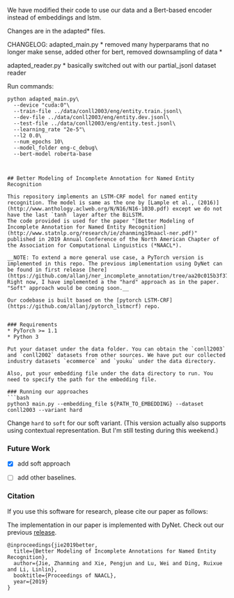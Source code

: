 We have modified their code to use our data and a Bert-based encoder instead of embeddings and lstm.

Changes are in the adapted* files.



CHANGELOG:
  adapted_main.py
    * removed many hyperparams that no longer make sense, added other for bert, removed downsampling of data
    *

  adapted_reader.py
    * basically switched out with our partial_jsonl dataset reader



Run commands:
```
python adapted_main.py\
  --device "cuda:0"\
  --train-file ../data/conll2003/eng/entity.train.jsonl\
  --dev-file ../data/conll2003/eng/entity.dev.jsonl\
  --test-file ../data/conll2003/eng/entity.test.jsonl\
  --learning_rate "2e-5"\
  --l2 0.0\
  --num_epochs 10\
  --model_folder eng-c_debug\
  --bert-model roberta-base



## Better Modeling of Incomplete Annotation for Named Entity Recognition 

This repository implements an LSTM-CRF model for named entity recognition. The model is same as the one by [Lample et al., (2016)](http://www.anthology.aclweb.org/N/N16/N16-1030.pdf) except we do not have the last `tanh` layer after the BiLSTM.
The code provided is used for the paper "[Better Modeling of Incomplete Annotation for Named Entity Recognition](http://www.statnlp.org/research/ie/zhanming19naacl-ner.pdf)" published in 2019 Annual Conference of the North American Chapter of the Association for Computational Linguistics (*NAACL*).

__NOTE: To extend a more general use case, a PyTorch version is implemented in this repo. The previous implementation using DyNet can be found in first release [here](https://github.com/allanj/ner_incomplete_annotation/tree/aa20c015b3f373ac4a1893e629ac8f2dd137faab). Right now, I have implemented a the "hard" approach as in the paper. "Soft" approach would be coming soon.__

Our codebase is built based on the [pytorch LSTM-CRF](https://github.com/allanj/pytorch_lstmcrf) repo.


### Requirements
* PyTorch >= 1.1
* Python 3

Put your dataset under the data folder. You can obtain the `conll2003` and `conll2002` datasets from other sources. We have put our collected industry datasets `ecommerce` and `youku` under the data directory. 

Also, put your embedding file under the data directory to run. You need to specify the path for the embedding file.

### Running our approaches
```bash
python3 main.py --embedding_file ${PATH_TO_EMBEDDING} --dataset conll2003 --variant hard
```
Change `hard` to `soft` for our soft variant. 
(This version actually also supports using contextual representation. But I'm still testing during this weekend.)


### Future Work

- [x] add soft approach
- [ ] add other baselines.


### Citation
If you use this software for research, please cite our paper as follows:

The implementation in our paper is implemented with DyNet. Check out our previous [release](https://github.com/allanj/ner_incomplete_annotation/tree/aa20c015b3f373ac4a1893e629ac8f2dd137faab).
```
@inproceedings{jie2019better,
  title={Better Modeling of Incomplete Annotations for Named Entity Recognition},
  author={Jie, Zhanming and Xie, Pengjun and Lu, Wei and Ding, Ruixue and Li, Linlin},
  booktitle={Proceedings of NAACL},
  year={2019}
}
```
